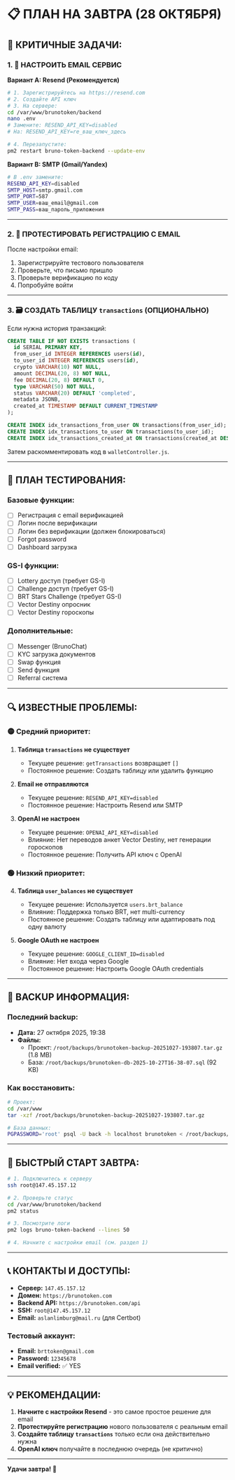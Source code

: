 # 📋 ПЛАН НА ЗАВТРА (28 ОКТЯБРЯ)

## 🔴 КРИТИЧНЫЕ ЗАДАЧИ:

### 1. 📧 НАСТРОИТЬ EMAIL СЕРВИС

**Вариант A: Resend (Рекомендуется)**
```bash
# 1. Зарегистрируйтесь на https://resend.com
# 2. Создайте API ключ
# 3. На сервере:
cd /var/www/brunotoken/backend
nano .env
# Замените: RESEND_API_KEY=disabled
# На: RESEND_API_KEY=re_ваш_ключ_здесь

# 4. Перезапустите:
pm2 restart bruno-token-backend --update-env
```

**Вариант B: SMTP (Gmail/Yandex)**
```bash
# В .env замените:
RESEND_API_KEY=disabled
SMTP_HOST=smtp.gmail.com
SMTP_PORT=587
SMTP_USER=ваш_email@gmail.com
SMTP_PASS=ваш_пароль_приложения
```

---

### 2. 🧪 ПРОТЕСТИРОВАТЬ РЕГИСТРАЦИЮ С EMAIL

После настройки email:
1. Зарегистрируйте тестового пользователя
2. Проверьте, что письмо пришло
3. Проверьте верификацию по коду
4. Попробуйте войти

---

### 3. 🗃️ СОЗДАТЬ ТАБЛИЦУ `transactions` (ОПЦИОНАЛЬНО)

Если нужна история транзакций:

```sql
CREATE TABLE IF NOT EXISTS transactions (
  id SERIAL PRIMARY KEY,
  from_user_id INTEGER REFERENCES users(id),
  to_user_id INTEGER REFERENCES users(id),
  crypto VARCHAR(10) NOT NULL,
  amount DECIMAL(20, 8) NOT NULL,
  fee DECIMAL(20, 8) DEFAULT 0,
  type VARCHAR(50) NOT NULL,
  status VARCHAR(20) DEFAULT 'completed',
  metadata JSONB,
  created_at TIMESTAMP DEFAULT CURRENT_TIMESTAMP
);

CREATE INDEX idx_transactions_from_user ON transactions(from_user_id);
CREATE INDEX idx_transactions_to_user ON transactions(to_user_id);
CREATE INDEX idx_transactions_created_at ON transactions(created_at DESC);
```

Затем раскомментировать код в `walletController.js`.

---

## 🧪 ПЛАН ТЕСТИРОВАНИЯ:

### Базовые функции:
- [ ] Регистрация с email верификацией
- [ ] Логин после верификации
- [ ] Логин без верификации (должен блокироваться)
- [ ] Forgot password
- [ ] Dashboard загрузка

### GS-I функции:
- [ ] Lottery доступ (требует GS-I)
- [ ] Challenge доступ (требует GS-I)
- [ ] BRT Stars Challenge (требует GS-I)
- [ ] Vector Destiny опросник
- [ ] Vector Destiny гороскопы

### Дополнительные:
- [ ] Messenger (BrunoChat)
- [ ] KYC загрузка документов
- [ ] Swap функция
- [ ] Send функция
- [ ] Referral система

---

## 🔍 ИЗВЕСТНЫЕ ПРОБЛЕМЫ:

### 🟡 Средний приоритет:
1. **Таблица `transactions` не существует**
   - Текущее решение: `getTransactions` возвращает `[]`
   - Постоянное решение: Создать таблицу или удалить функцию

2. **Email не отправляются**
   - Текущее решение: `RESEND_API_KEY=disabled`
   - Постоянное решение: Настроить Resend или SMTP

3. **OpenAI не настроен**
   - Текущее решение: `OPENAI_API_KEY=disabled`
   - Влияние: Нет переводов анкет Vector Destiny, нет генерации гороскопов
   - Постоянное решение: Получить API ключ с OpenAI

### 🟢 Низкий приоритет:
4. **Таблица `user_balances` не существует**
   - Текущее решение: Используется `users.brt_balance`
   - Влияние: Поддержка только BRT, нет multi-currency
   - Постоянное решение: Создать таблицу или адаптировать под одну валюту

5. **Google OAuth не настроен**
   - Текущее решение: `GOOGLE_CLIENT_ID=disabled`
   - Влияние: Нет входа через Google
   - Постоянное решение: Настроить Google OAuth credentials

---

## 📂 BACKUP ИНФОРМАЦИЯ:

### Последний backup:
- **Дата:** 27 октября 2025, 19:38
- **Файлы:**
  - Проект: `/root/backups/brunotoken-backup-20251027-193807.tar.gz` (1.8 MB)
  - База: `/root/backups/brunotoken-db-2025-10-27T16-38-07.sql` (92 KB)

### Как восстановить:
```bash
# Проект:
cd /var/www
tar -xzf /root/backups/brunotoken-backup-20251027-193807.tar.gz

# База данных:
PGPASSWORD='root' psql -U back -h localhost brunotoken < /root/backups/brunotoken-db-2025-10-27T16-38-07.sql
```

---

## 🚀 БЫСТРЫЙ СТАРТ ЗАВТРА:

```bash
# 1. Подключитесь к серверу
ssh root@147.45.157.12

# 2. Проверьте статус
cd /var/www/brunotoken/backend
pm2 status

# 3. Посмотрите логи
pm2 logs bruno-token-backend --lines 50

# 4. Начните с настройки email (см. раздел 1)
```

---

## 📞 КОНТАКТЫ И ДОСТУПЫ:

- **Сервер:** `147.45.157.12`
- **Домен:** `https://brunotoken.com`
- **Backend API:** `https://brunotoken.com/api`
- **SSH:** `root@147.45.157.12`
- **Email:** `aslanlimburg@mail.ru` (для Certbot)

### Тестовый аккаунт:
- **Email:** `brttoken@gmail.com`
- **Password:** `12345678`
- **Email verified:** ✅ YES

---

## 💡 РЕКОМЕНДАЦИИ:

1. **Начните с настройки Resend** - это самое простое решение для email
2. **Протестируйте регистрацию** нового пользователя с реальным email
3. **Создайте таблицу `transactions`** только если она действительно нужна
4. **OpenAI ключ** получайте в последнюю очередь (не критично)

---

**Удачи завтра! 🌟**

